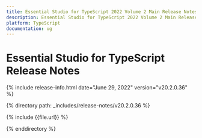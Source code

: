 ```yaml
---
title: Essential Studio for TypeScript 2022 Volume 2 Main Release Notes  
description: Essential Studio for TypeScript 2022 Volume 2 Main Release Notes  
platform: TypeScript
documentation: ug
---
```


# Essential Studio for TypeScript  Release Notes  

{% include release-info.html date="June 29, 2022"  version="v20.2.0.36" %} 

{% directory path: _includes/release-notes/v20.2.0.36 %}

{% include {{file.url}} %}

{% enddirectory %}
